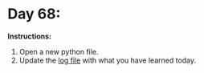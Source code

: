 # Day 68: 
**Instructions:** 
1. Open a new python file.
2. Update the [log file](../../log.md) with what you have learned today.
